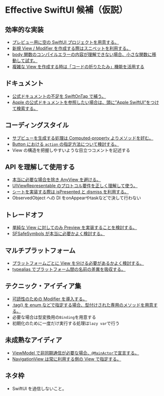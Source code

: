 # Effective SwiftUI 候補（仮説）

## 効率的な実装
* [プレビュー用に空の SwiftUI プロジェクトを用意する。](https://github.com/YusukeHosonuma/Effective-SwiftUI/discussions/9)
* [新規 View / Modifier を作成する際はスニペットを利用する。](https://github.com/YusukeHosonuma/Effective-SwiftUI/discussions/11)
* [body 関数のコンパイルエラーの内容が理解できない場合、小さな関数に移動して試す。](https://github.com/YusukeHosonuma/Effective-SwiftUI/discussions/13)
* [複雑な View を作成する時は「コードの折りたたみ」機能を活用する](https://github.com/YusukeHosonuma/Effective-SwiftUI/discussions/2)

## ドキュメント
* [公式ドキュメントの不足を SwiftOnTap で補う。](https://github.com/YusukeHosonuma/Effective-SwiftUI/discussions/10)
* [Apple の公式ドキュメントを参照したい場合は、頭に”Apple SwiftUI”をつけて検索する。](https://github.com/YusukeHosonuma/Effective-SwiftUI/discussions/19)

## コーディングスタイル
* [サブビューを生成する処理は Computed-property よりメソッドを好む。](https://github.com/YusukeHosonuma/Effective-SwiftUI/discussions/8)
* [Button における `action` の指定方法について検討する。](https://github.com/YusukeHosonuma/Effective-SwiftUI/discussions/20)
* View の構造を把握しやすいような目立つコメントを記述する

## API を理解して使用する
* [本当に必要な場合を除き AnyView を避ける。](https://github.com/YusukeHosonuma/Effective-SwiftUI/discussions/7)
* [UIViewRepresentable のプロトコル要件を正しく理解して使う。](https://github.com/YusukeHosonuma/Effective-SwiftUI/discussions/5)
* [シートを実装する際は isPresented と dismiss を利用する。](https://github.com/YusukeHosonuma/Effective-SwiftUI/discussions/14)
* ObservedObject への DI をonAppearやtaskなどで決して行わない

## トレードオフ
* [単純な View に対してのみ Preview を実装することを検討する。](https://github.com/YusukeHosonuma/Effective-SwiftUI/discussions/18)
* [SFSafeSymbols が本当に必要かよく検討する。](https://github.com/YusukeHosonuma/Effective-SwiftUI/discussions/12)

## マルチプラットフォーム
* [プラットフォームごとに View を分ける必要があるかよく検討する。](https://github.com/YusukeHosonuma/Effective-SwiftUI/discussions/15)
* [typealias でプラットフォーム間の名前の差異を吸収する。](https://github.com/YusukeHosonuma/Effective-SwiftUI/discussions/17)

## テクニック・アイディア集
* [可読性のための Modifier を導入する。](https://github.com/YusukeHosonuma/Effective-SwiftUI/discussions/6)
* [.tag() を enum などで指定する場合、型付けされた専用のメソッドを用意する。](https://github.com/YusukeHosonuma/Effective-SwiftUI/discussions/16)
* 必要な場合は型変換用の`Binding`を用意する
* 初期化のために一度だけ実行する処理は`lazy var`で行う

## 未成熟なアイディア
* [ViewModel で非同期通信が必要な場合、`@MainActor`で宣言する。](https://github.com/YusukeHosonuma/Effective-SwiftUI/discussions/21)
* [NavigationView は常に利用する側の View で指定する。](https://github.com/YusukeHosonuma/Effective-SwiftUI/discussions/22)

## ネタ枠
* SwiftUI を過信しないこと。
